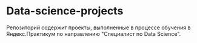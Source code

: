 # Data-science-projects
Репозиторий содержит проекты, выполненные в процессе обучения в Яндекс.Практикум по направлению "Специалист по Data Science".
